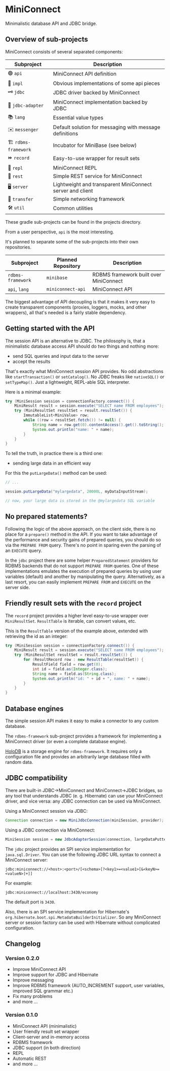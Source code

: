 # MiniConnect

Minimalistic database API and JDBC bridge.

## Overview of sub-projects

MiniConnect consists of several separated components:

| Subproject | Description |
| ---------- | ----------- |
| :green_circle: `api` | MiniConnect API definition |
| :minidisc: `impl` | Obvious implementations of some api pieces |
| :old_key: `jdbc` | JDBC driver backed by MiniConnect |
| :electric_plug: `jdbc-adapter` | MiniConnect implementation backed by JDBC |
| :books: `lang` | Essential value types |
| :envelope: `messenger` | Default solution for messaging with message definitions |
| :building_construction: `rdbms-framework` | Incubator for MiniBase (see below) |
| :fast_forward: `record` | Easy-to-use wrapper for result sets |
| :repeat: `repl` | MiniConnect REPL |
| :postbox: `rest` | Simple REST service for MiniConnect |
| :desktop_computer: `server` | Lightweight and transparent MiniConnect server and client |
| :truck: `transfer` | Simple networking framework |
| :hammer_and_wrench: `util` | Common utilities |

These gradle sub-projects can be found in the projects directory.

From a user perspective, `api` is the most interesting.

It's planned to separate some of the sub-projects into their own repositories.

| Subproject | Planned Repository | Description |
| ---------- | ------------ | ------------|
| `rdbms-framework` | `minibase` | RDBMS framework built over MiniConnect |
| `api`, `lang` | `miniconnect-api` | MiniConnect API |

The biggest advantage of API decoupling is that
it makes it very easy to create transparent components
(proxies, loggers, mocks, and other wrappers),
all that's needed is a fairly stable dependency.

## Getting started with the API

The session API is an alternative to JDBC.
The philosophy is, that a minimalistic database access API should
do two things and nothing more:

- send SQL queries and input data to the server
- accept the results

That's exactly what MiniConnect session API provides.
No odd abstractions like `startTransaction()` or `setCatalog()`.
No JDBC freaks like `nativeSQL()` or `setTypeMap()`.
Just a lightweight, REPL-able SQL interpreter.

Here is a minimal example:

```java
try (MiniSession session = connectionFactory.connect()) {
    MiniResult result = session.execute("SELECT name FROM employees");
    try (MiniResultSet resultSet = result.resultSet()) {
	    ImmutableList<MiniValue> row;
	    while ((row = resultSet.fetch()) != null) {
	        String name = row.get(0).contentAccess().get().toString();
	        System.out.println("name: " + name);
	    }
    }
}
```

To tell the truth, in practice there is a third one:

- sending large data in an efficient way

For this the `putLargeData()` method can be used:

```java
// ...

session.putLargeData("mylargedata", 20000L, myDataInputStream);

// now, your large data is stored in the @mylargedata SQL variable
```

## No prepared statements?

Following the logic of the above approach, on the client side, there is no place for a `prepare()` method in the API.
If you want to take advantage of the performance and security gains of prepared queries,
you should do so via the `PREPARE FROM` query.
There's no point in sparing even the parsing of an `EXECUTE` query.

In the `jdbc` project there are some helper `PreparedStatement` providers
for RDBMS backends that do not support `PREPARE FROM` queries.
One of these implementations emulates the execution of prepared queries by using user variables (default)
and another by manipulating the query.
Alternatively, as a last resort, you can easily implement `PREPARE FROM` and `EXECUTE` on the server side.

## Friendly result sets with the `record` project

The `record` project provides a higher level easy-to-use wrapper over `MiniResultSet`.
`ResultTable` is iterable, can convert values, etc.

This is the `ResultTable` version of the example above, extended with retrieving the id as an integer:

```java
try (MiniSession session = connectionFactory.connect()) {
    MiniResult result = session.execute("SELECT name FROM employees");
    try (MiniResultSet resultSet = result.resultSet()) {
        for (ResultRecord row : new ResultTable(resultSet)) {
            ResultField field = row.get(0);
            int id = field.as(Integer.class);
            String name = field.as(String.class);
            System.out.println("id: " + id + ", name: " + name);
        }
    }
}
```

## Database engines

The simple session API makes it easy to make a connector to any custom database.

The `rdbms-framework` sub-project provides a framework for implementing
a MiniConnect driver (or even a complete database engine).

[HoloDB](https://github.com/miniconnect/holodb) is a storage engine for `rdbms-framework`.
It requires only a configuration file and provides an arbitrarily large database filled with random data.

## JDBC compatibility

There are built-in JDBC->MiniConnect and MiniConnect->JDBC bridges,
so any tool that understands JDBC (e. g. Hibernate) can use your MiniConnect driver,
and vice versa: any JDBC connection can be used via MiniConnect.

Using a MiniConnect session via JDBC:

```java
Connection connection = new MiniJdbcConnection(miniSession, provider);
```

Using a JDBC connection via MiniConnect:

```java
MiniSession session = new JdbcAdapterSession(connection, largeDataPutter);
```

The `jdbc` project provides an SPI service implementation for `java.sql.Driver`.
You can use the following JDBC URL syntax to connect a MiniConnect server:

```
jdbc:miniconnect://<host>:<port>/[<schema>[?<key1>=<value1>[&<keyN>=<valueN>]+]]
```

For example:

```
jdbc:miniconnect://localhost:3430/economy
```

The default port is `3430`.

Also, there is an SPI service implementation for Hibernate's `org.hibernate.boot.spi.MetadataBuilderInitializer`.
So any MiniConnect server or session factory can be used with Hibernate without complicated configuration.

## Changelog

### Version 0.2.0

- Improve MiniConnect API
- Improve support for JDBC and Hibernate
- Improve messaging
- Improve RDBMS framework (AUTO_INCREMENT support, user variables, improved SQL grammar etc.)
- Fix many problems
- and more &hellip;

### Version 0.1.0

- MiniConnect API (minimalistic)
- User friendly result set wrapper
- Client-server and in-memory access
- RDBMS framework
- JDBC support (in both direction)
- REPL
- Automatic REST
- and more &hellip;
